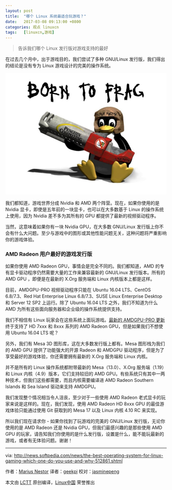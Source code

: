 ```yaml
---
layout: post
title:	"哪个 Linux 系统最适合玩游戏？"
date:	2017-03-08 09:13:00 +0800 
categories:	观点 linuxcn 
tags:	[linuxcn,游戏]
---
```




> 
> 告诉我们哪个 Linux 发行版对游戏支持的最好
> 
> 
> 


在过去几个月中，出于游戏目的，我们尝试了多种 GNU/Linux 发行版，我们得出的结论是没有专为 Linux 游戏设计的完美的操作系统。


![](/Asserts/Images/album/201703/08/091245im2p6pdo3uth6t3s.jpg)


我们都知道，游戏世界分成 Nvidia 和 AMD 两个阵营。现在，如果你使用的是 Nvidia 显卡，即使是五年前的一块显卡，也可以在大多数基于 Linux 的操作系统上使用，因为 Nvidia 差不多为其所有的 GPU 都提供了最新的视频驱动程序。


当然，这意味着如果你有一块 Nvidia GPU，在大多数 GNU/Linux 发行版上你不会有什么大问题。至少与游戏中的图形或其他性能问题无关，这种问题将严重影响你的游戏体验。


### AMD Radeon 用户最好的游戏发行版


如果你使用 AMD Radeon GPU，事情会是完全不同的。我们都知道，AMD 的专有显卡驱动程序仍然需要大量的工作来兼容最新的 GNU/Linux 发行版本。所有的 AMD GPU ，即便是在最新的 X.Org 服务端和 Linux 内核版本上都是这样。


目前，AMDGPU-PRO 视频驱动程序只能在 Ubuntu 16.04 LTS、CentOS 6.8/7.3、Red Hat Enterprise Linux 6.8/7.3、SUSE Linux Enterprise Desktop 和 Server 12 SP2 上运行。除了 Ubuntu 16.04 LTS 之外，我们不知道为什么 AMD 为所有这些面向服务器和企业级的操作系统提供支持。


我们不相信有 Linux 玩家会在这些系统上面玩游戏。[最新的 AMDGPU-PRO 更新](http://news.softpedia.com/news/amdgpu-pro-16-60-linux-driver-finally-adds-amd-radeon-hd-7xxx-8xxx-support-512280.shtml)终于支持了 HD 7xxx 和 8xxx 系列的 AMD Radeon GPU，但是如果我们不想使用 Ubuntu 16.04 LTS 呢？


另外，我们有 Mesa 3D 图形库，这在大多数发行版上都有。Mesa 图形栈为我们的 AMD GPU 提供了功能强大的开源 Radeon 和 AMDGPU 驱动程序，但是为了享受最好的游戏体验，你还需要拥有最新的 X.Org 服务端和 Linux 内核。


并不是所有的 Linux 操作系统都附带最新的 Mesa（13.0）、X.Org 服务端（1.19）和 Linux 内核（4.9）版本，它们支持较旧的 AMD GPU。有些系统只有其中一两种技术，但我们这些都需要，而且内核需要编译进 AMD Radeon Southern Islands 和 Sea Island 驱动来支持 AMDGPU。


我们发现整个情况相当令人沮丧，至少对于一些使用 AMD Radeon 老式显卡的玩家来说是这样的。现在，我们发现，使用 AMD Radeon HD 8xxx GPU 的最佳游戏体验只能通过使用 Git 获取到的 Mesa 17 以及 Linux 内核 4.10 RC 来实现。


所以我们现在请求你 - 如果你找到了玩游戏的完美的 GNU/Linux 发行版，无论你使用的是 AMD Radeon 还是 Nvidia GPU，但我们最感兴趣的是那些使用 AMD GPU 的玩家，请告知我们你使用的是什么发行版，设置是什么，能不能玩最新的游戏，或者有无体验问题。谢谢！




---


via: <http://news.softpedia.com/news/the-best-operating-system-for-linux-gaming-which-one-do-you-use-and-why-512861.shtml>


作者：[Marius Nestor](http://news.softpedia.com/editors/browse/marius-nestor)  译者：[geekpi](https://github.com/geekpi) 校对：[jasminepeng](https://github.com/jasminepeng)


本文由 [LCTT](https://github.com/LCTT/TranslateProject) 原创编译，[Linux中国](https://linux.cn/) 荣誉推出
